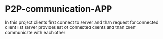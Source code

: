 # P2P-communication-APP
In this project clients first connect to server and than request for connected client list server provides list of connected clients and than client communicate with each other 

